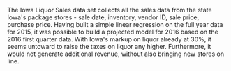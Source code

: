 The Iowa Liquor Sales data set collects all the sales data from the state Iowa's package stores - sale date, inventory, vendor ID, sale price, purchase price. Having built a simple linear regression on the full year data for 2015, it was possible to build a projected model for 2016 based on the 2016 first quarter data. With Iowa's markup on liquor already at 30%, it seems untoward to raise the taxes on liquor any higher. Furthermore, it would not generate additional revenue, without also bringing new stores on line.
